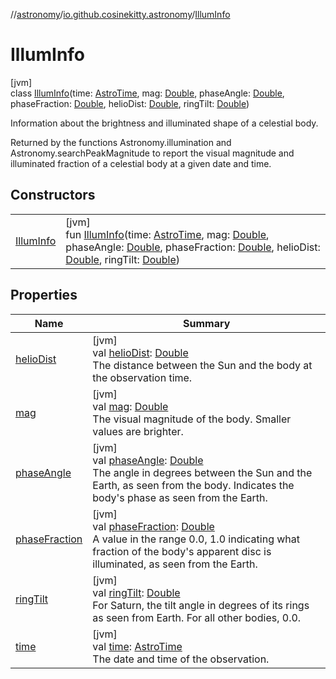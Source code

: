 //[astronomy](../../../index.md)/[io.github.cosinekitty.astronomy](../index.md)/[IllumInfo](index.md)

# IllumInfo

[jvm]\
class [IllumInfo](index.md)(time: [AstroTime](../-astro-time/index.md), mag: [Double](https://kotlinlang.org/api/latest/jvm/stdlib/kotlin/-double/index.html), phaseAngle: [Double](https://kotlinlang.org/api/latest/jvm/stdlib/kotlin/-double/index.html), phaseFraction: [Double](https://kotlinlang.org/api/latest/jvm/stdlib/kotlin/-double/index.html), helioDist: [Double](https://kotlinlang.org/api/latest/jvm/stdlib/kotlin/-double/index.html), ringTilt: [Double](https://kotlinlang.org/api/latest/jvm/stdlib/kotlin/-double/index.html))

Information about the brightness and illuminated shape of a celestial body.

Returned by the functions Astronomy.illumination and Astronomy.searchPeakMagnitude to report the visual magnitude and illuminated fraction of a celestial body at a given date and time.

## Constructors

| | |
|---|---|
| [IllumInfo](-illum-info.md) | [jvm]<br>fun [IllumInfo](-illum-info.md)(time: [AstroTime](../-astro-time/index.md), mag: [Double](https://kotlinlang.org/api/latest/jvm/stdlib/kotlin/-double/index.html), phaseAngle: [Double](https://kotlinlang.org/api/latest/jvm/stdlib/kotlin/-double/index.html), phaseFraction: [Double](https://kotlinlang.org/api/latest/jvm/stdlib/kotlin/-double/index.html), helioDist: [Double](https://kotlinlang.org/api/latest/jvm/stdlib/kotlin/-double/index.html), ringTilt: [Double](https://kotlinlang.org/api/latest/jvm/stdlib/kotlin/-double/index.html)) |

## Properties

| Name | Summary |
|---|---|
| [helioDist](helio-dist.md) | [jvm]<br>val [helioDist](helio-dist.md): [Double](https://kotlinlang.org/api/latest/jvm/stdlib/kotlin/-double/index.html)<br>The distance between the Sun and the body at the observation time. |
| [mag](mag.md) | [jvm]<br>val [mag](mag.md): [Double](https://kotlinlang.org/api/latest/jvm/stdlib/kotlin/-double/index.html)<br>The visual magnitude of the body. Smaller values are brighter. |
| [phaseAngle](phase-angle.md) | [jvm]<br>val [phaseAngle](phase-angle.md): [Double](https://kotlinlang.org/api/latest/jvm/stdlib/kotlin/-double/index.html)<br>The angle in degrees between the Sun and the Earth, as seen from the body. Indicates the body's phase as seen from the Earth. |
| [phaseFraction](phase-fraction.md) | [jvm]<br>val [phaseFraction](phase-fraction.md): [Double](https://kotlinlang.org/api/latest/jvm/stdlib/kotlin/-double/index.html)<br>A value in the range 0.0, 1.0 indicating what fraction of the body's apparent disc is illuminated, as seen from the Earth. |
| [ringTilt](ring-tilt.md) | [jvm]<br>val [ringTilt](ring-tilt.md): [Double](https://kotlinlang.org/api/latest/jvm/stdlib/kotlin/-double/index.html)<br>For Saturn, the tilt angle in degrees of its rings as seen from Earth. For all other bodies, 0.0. |
| [time](time.md) | [jvm]<br>val [time](time.md): [AstroTime](../-astro-time/index.md)<br>The date and time of the observation. |

